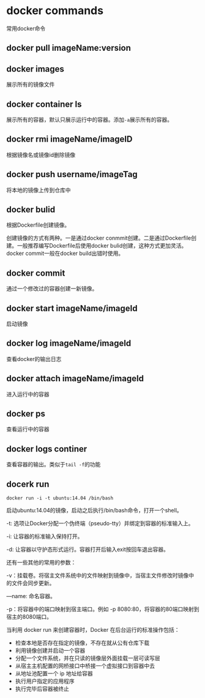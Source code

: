 # docker commands

常用docker命令

## docker pull imageName:version

## docker images

展示所有的镜像文件

## docker container ls

展示所有的容器，默认只展示运行中的容器。添加`-a`展示所有的容器。

## docker rmi imageName/imageID

根据镜像名或镜像id删除镜像

## docker push username/imageTag

将本地的镜像上传到仓库中

## docker bulid

根据Dockerfile创建镜像。

创建镜像的方式有两种。一是通过docker conmmit创建。二是通过Dockerfile创建。一般推荐编写Dockerfile后使用docker bulid创建，这种方式更加灵活。docker commit一般在docker build出错时使用。

## docker commit

通过一个修改过的容器创建一新镜像。

## docker start imageName/imageId

启动镜像

## docker log imageName/imageId

查看docker的输出日志

## docker attach imageName/imageId

进入运行中的容器

## docker ps

查看运行中的容器

## docker logs continer

查看容器的输出。类似于`tail -f`的功能

## docerk run

`docker run -i -t ubuntu:14.04 /bin/bash`

启动ubuntu:14.04的镜像，启动之后执行/bin/bash命令，打开一个shell。

-t: 选项让Docker分配一个伪终端（pseudo-tty）并绑定到容器的标准输入上。

-i: 让容器的标准输入保持打开。

-d: 让容器以守护态形式运行。容器打开后输入exit按回车退出容器。

还有一些其他的常用的参数：

-v：挂载卷。将宿主文件系统中的文件映射到镜像中，当宿主文件修改时镜像中的文件会同步更新。

—name: 命名容器。

-p：将容器中的端口映射到宿主端口。例如 -p 8080:80，将容器的80端口映射到宿主的8080端口。

当利用 docker run 来创建容器时，Docker 在后台运行的标准操作包括：

- 检查本地是否存在指定的镜像，不存在就从公有仓库下载
- 利用镜像创建并启动一个容器
- 分配一个文件系统，并在只读的镜像层外面挂载一层可读写层
- 从宿主主机配置的网桥接口中桥接一个虚拟接口到容器中去
- 从地址池配置一个 ip 地址给容器
- 执行用户指定的应用程序
- 执行完毕后容器被终止
